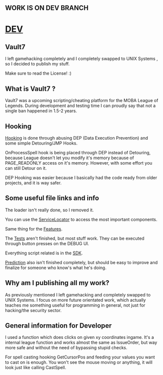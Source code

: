 ## WORK IS ON DEV BRANCH ##

# [DEV](https://github.com/Jiingz/vault7/tree/dev) #


## Vault7 ##

I left gamehacking completely and I completely swapped to UNIX Systems , so I decided to publish my stuff.

Make sure to read the License! :)

## What is Vault7 ? ##

Vault7 was a upcoming scripting/cheating platform for the MOBA League of Legends. 
During development and testing time I can proudly say that not a single ban happened in 1.5-2 years.

## Hooking ##
[Hooking](https://github.com/Jiingz/vault7/blob/dev/sources/core/hooking/hooking_service.cpp) is done through abusing DEP (Data Execution Prevention) 
and some simple Detouring/JMP Hooks.

OnProcessSpell hook is being placed through DEP instead of Detouring, because League doesn't let you modify it's memory because of PAGE_READONLY access on it's memory.
However, with some effort you can still Detour on it.

DEP Hooking was easier because I basically had the code ready from older projects, and it is way safer.

## Some useful file links and info ##

The loader isn't really done, so I removed it.

You can use the [ServiceLocator](https://github.com/Jiingz/vault7/blob/dev/sources/core/locator.cpp) to access the most important components.

Same thing for the [Features](https://github.com/Jiingz/vault7/tree/dev/sources/core/features).


The [Tests](https://github.com/Jiingz/vault7/tree/dev/sources/core/tests) aren't finished, but most stuff work.
They can be executed through button presses on the DEBUG UI.

Everything script related is in the [SDK](https://github.com/Jiingz/vault7/tree/dev/sources/core/sdk).

[Prediction](https://github.com/Jiingz/vault7/tree/dev/sources/core/sdk/prediction) also isn't finished completely, but should be easy to improve and finalize for someone who know's what he's doing.

## Why am I publishing all my work? ##
As previously mentioned I left gamehacking and completely swapped to UNIX Systems. I focus on more future orientated work, which actually teaches me something useful
for programming in general, not just for hacking/the security sector.

## General information for Developer ##

I used a function which does clicks on given xy coordinates ingame. It's a internal league function and works almost the same as IssueOrder, but way more safe
and without the need of bypassing stupid checks.

For spell casting hooking GetCursorPos and feeding your values you want to cast on is enough.
You won't see the mouse moving or anything, it will look just like calling CastSpell.
